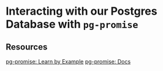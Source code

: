 # Interacting with our Postgres Database with `pg-promise`

## Resources
[pg-promise: Learn by Example](https://github.com/vitaly-t/pg-promise/wiki/Learn-by-Example)
[pg-promise: Docs](https://github.com/vitaly-t/pg-promise/blob/master/README.md)
